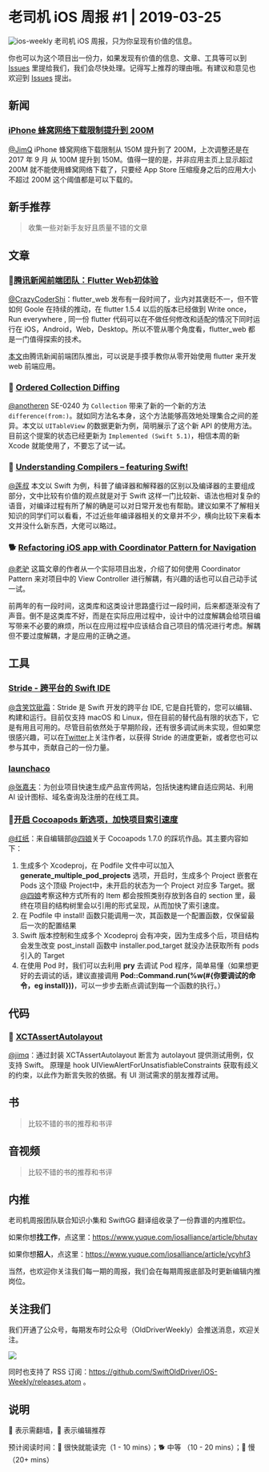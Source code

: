 # 老司机 iOS 周报 #1 | 2019-03-25

![ios-weekly](https://github.com/SwiftOldDriver/iOS-Weekly/blob/master/assets/ios-weekly.png?raw=true)
老司机 iOS 周报，只为你呈现有价值的信息。

你也可以为这个项目出一份力，如果发现有价值的信息、文章、工具等可以到 [Issues](https://github.com/SwiftOldDriver/iOS-Weekly/issues) 里提给我们，我们会尽快处理。记得写上推荐的理由哦。有建议和意见也欢迎到 [Issues](https://github.com/SwiftOldDriver/iOS-Weekly/issues) 提出。

## 新闻

### [iPhone 蜂窝网络下载限制提升到 200M](https://9to5mac.com/2019/05/31/apple-iphone-cellular-limit-increased/)

[@JimQ](https://github.com/waz0820) iPhone 蜂窝网络下载限制从 150M 提升到了 200M，上次调整还是在 2017 年 9 月 从 100M 提升到 150M。值得一提的是，并非应用主页上显示超过 200M 就不能使用蜂窝网络下载了，只要经 App Store 压缩瘦身之后的应用大小不超过 200M 这个阈值都是可以下载的。

## 新手推荐

> 收集一些对新手友好且质量不错的文章

## 文章

### 🐢[腾讯新闻前端团队：Flutter Web初体验](https://mp.weixin.qq.com/s/AlTtvrsRWRLxAbJbs-Y8XA)

[@CrazyCoderShi](https://github.com/CrazyCoderShi)：flutter_web 发布有一段时间了，业内对其褒贬不一，但不管如何 Goole 在持续的推动，在 flutter 1.5.4 以后的版本已经做到 Write once，Run everywhere , 同一份 flutter 代码可以在不做任何修改和适配的情况下同时运行在 iOS，Android，Web，Desktop。所以不管从哪个角度看，flutter_web 都是一门值得探索的技术。

[本文](https://mp.weixin.qq.com/s/AlTtvrsRWRLxAbJbs-Y8XA)由腾讯新闻前端团队推出，可以说是手摸手教你从零开始使用 flutter 来开发 web 前端应用。


### 🐎 [Ordered Collection Diffing](https://thoughtbot.com/blog/ordered-collection-diffing)

[@anotheren](https://github.com/anotheren) SE-0240 为 `Collection` 带来了新的一个新的方法 `difference(from:)`。就如同方法名本身，这个方法能够高效地处理集合之间的差异。本文以 `UITableView` 的数据更新为例，简明展示了这个新 API 的使用方法。目前这个提案的状态已经更新为 `Implemented (Swift 5.1)`，相信本周的新 Xcode 就能使用了，不要忘了试一试。

### 🐎 [Understanding Compilers – featuring Swift! ](https://www.prolificinteractive.com/2019/05/18/understanding-compilers-featuring-swift/)
[@莲叔](https://weibo.com/aaaron7) 本文以 Swift 为例，科普了编译器和解释器的区别以及编译器的主要组成部分，文中比较有价值的观点就是对于 Swift 这样一门比较新、语法也相对复杂的语音，对编译过程有所了解的确是可以对日常开发也有帮助。建议如果不了解相关知识的同学们可以看看，不过近些年编译器相关的文章并不少，横向比较下来看本文并没什么新东西，大佬可以略过。

### 🐕 [Refactoring iOS app with Coordinator Pattern for Navigation](https://medium.com/swift2go/refactoring-ios-app-with-coordinator-pattern-for-navigation-alfian-losari-50081bfa7a4a)

[@老驴](https://github.com/olddonkey) 这篇文章的作者从一个实际项目出发，介绍了如何使用 Coordinator Pattern 来对项目中的 View Controller 进行解耦，有兴趣的话也可以自己动手试一试。

前两年的有一段时间，这类库和这类设计思路盛行过一段时间，后来都逐渐没有了声音。倒不是这类库不好，而是在实际应用过程中，设计中的过度解耦会给项目编写带来不必要的麻烦，所以在应用过程中应该结合自己项目的情况进行考虑。解耦但不要过度解耦，才是应用的正确之道。

## 工具

### [Stride - 跨平台的 Swift IDE](https://github.com/pmacro/Stride)

[@含笑饮砒霜](https://weibo.com/chinafishnews/)：Stride 是 Swift 开发的跨平台 IDE, 它是自托管的，您可以编辑、构建和运行。目前仅支持 macOS 和 Linux，但在目前的替代品有限的状态下，它是有用且可用的。尽管目前依然处于早期阶段，还有很多调试尚未实现，但如果您很感兴趣，可以在[Twitter](https://twitter.com/saniceadonut)上关注作者，以获得 Stride 的进度更新，或者您也可以参与其中，贡献自己的一份力量。

### [launchaco](https://www.launchaco.com)

[@张嘉夫](https://github.com/josephchang10)：为创业项目快速生成产品宣传网站，包括快速构建自适应网站、利用 AI 设计图标、域名查询及注册的在线工具。

### 🐎[开启 Cocoapods 新选项，加快项目索引速度](https://kemchenj.github.io/2019-05-31/)

[@红纸](https://github.com/nianran)：来自编辑部[@四娘](kemchenj.github.io)关于 Cocoapods 1.7.0 的踩坑作品。其主要内容如下：

1. 生成多个 Xcodeproj，在 Podfile 文件中可以加入 **generate_multiple_pod_projects** 选项，开启时，生成多个 Project 嵌套在 Pods 这个顶级 Project中，未开启的状态为一个 Project 对应多 Target。据[@四娘](kemchenj.github.io)考察这种方式所有的 Item 都会按照类别存放到各自的 section 里，最终在项目的结构树里会以引用的形式呈现，从而加快了索引速度。
2. 在 Podfile 中 install! 函数只能调用一次，其函数是一个配置函数，仅保留最后一次的配置结果
3. Swift 版本控制和生成多个 Xcodeproj 会有冲突，因为生成多个后，项目结构会发生改变  post_install 函数中 installer.pod_target 就没办法获取所有 pods 引入的 Target
4. 在使用 Pod 时，我们可以去利用 **pry** 去调试 Pod 程序，简单易懂（如果想更好的去调试的话，建议直接调用 **Pod::Command.run(%w(#{你要调试的命令，eg install}))**，可以一步步去断点调试到每一个函数的执行。）

## 代码


### 🐎 [XCTAssertAutolayout](https://github.com/tarunon/XCTAssertAutolayout)

[@jimq](https://github.com/waz0820)：通过封装 XCTAssertAutolayout 断言为 autolayout 提供测试用例，仅支持 Swift。
原理是 hook UIViewAlertForUnsatisfiableConstraints 获取有歧义的约束，以此作为断言失败的依据。有 UI 测试需求的朋友推荐试用。

## 书

> 比较不错的书的推荐和书评

## 音视频

> 比较不错的书的推荐和书评

## 内推

老司机周报团队联合知识小集和 SwiftGG 翻译组收录了一份靠谱的内推职位。

如果你想**找工作**，点这里：https://www.yuque.com/iosalliance/article/bhutav

如果你想**招人**，点这里：https://www.yuque.com/iosalliance/article/ycyhf3

当然，也欢迎你关注我们每一期的周报，我们会在每期周报底部及时更新编辑内推岗位。

## 关注我们

我们开通了公众号，每期发布时公众号（OldDriverWeekly）会推送消息，欢迎关注。

![](https://github.com/SwiftOldDriver/iOS-Weekly/blob/master/assets/qrcode_for_wechat.jpg?raw=true)

同时也支持了 RSS 订阅：https://github.com/SwiftOldDriver/iOS-Weekly/releases.atom 。

## 说明

🚧 表示需翻墙，🌟 表示编辑推荐

预计阅读时间：🐎 很快就能读完（1 - 10 mins）；🐕 中等 （10 - 20 mins）；🐢 慢（20+ mins）
